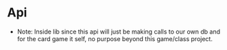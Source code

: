 # Api 

- Note: Inside lib since this api will just be making calls to our own db and for the card game it self, no purpose beyond this game/class project.